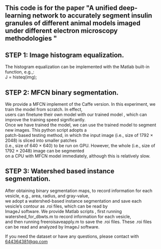 This code is for the paper "A unified deep-learning network to accurately segment insulin granules of different animal models imaged under different electron microscopy methodologies "<br>
--

STEP 1: Image histogram equalization.
-

The histogram equalization can be implemented with the Matlab built-in function, e.g.,:<br>
J = histeq(img);<br>

STEP 2: MFCN binary segmentation.
-

We provide a MFCN implement of the Caffe version. In this experiment, we train the model from scratch. In effect,<br>
users can finetune their own model with our trained model , which can improve the training speed significantly.<br>
Once we have trained the model, we can use the trained model to segment new images. This python script adopts a <br>
patch-based testing method, in which the input image (i.e., size of 1792 × 2048) is sliced into smaller patches <br>
(i.e., size of 640 × 640) to be run on GPU. However, the whole (i.e., size of 1792 × 2048) image can be segmented <br>
on a CPU with MFCN model immediately, although this is relatively slow.<br>

STEP 3: Watershed based instance segmentation.
-

After obtaining binary segmentation maps, to record information for each vesicle, e.g., area, radius, and gray-value, <br>
we adopt a watershed-based instance segmentation and save each vesicle’s contour as .roi files, which can be read by <br>
ImageJ software. We provide Matlab scripts , first running watershed_for_dbwts.m to record information for each vesicle, <br>
and then running freeroisaveapply.m to save the .roi files. These .roi files can be read and analyzed by ImageJ software.<br>

If you need the dataset or have any questions, please contact with 644364381@qq.com<br>
